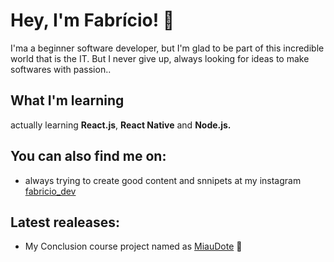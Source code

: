 # Hey, I'm Fabrício! 🤙

I'ma a beginner software developer, but I'm glad to be part of this incredible world that is the IT. But I never give up, always looking for ideas to make softwares with passion..

## What I'm learning

actually learning **React.js**, **React Native** and **Node.js.**

## You can also find me on:

- always trying to create good content and snnipets at my instagram [fabricio_dev](https://www.instagram.com/fabricio_dev/)

## Latest realeases:

- My Conclusion course project named as [MiauDote](https://github.com/fabriciodossantos908/miauDote) 🐶
<!--
**fabriciodossantos908/fabriciodossantos908** is a ✨ _special_ ✨ repository because its `README.md` (this file) appears on your GitHub profile.
Here are some ideas to get you started:

- 🔭 I’m currently working on ...
- 🌱 I’m currently learning ...
- 👯 I’m looking to collaborate on ...
- 🤔 I’m looking for help with ...
- 💬 Ask me about ...
- 📫 How to reach me: ...
- 😄 Pronouns: ...
- ⚡ Fun fact: ...
-->

